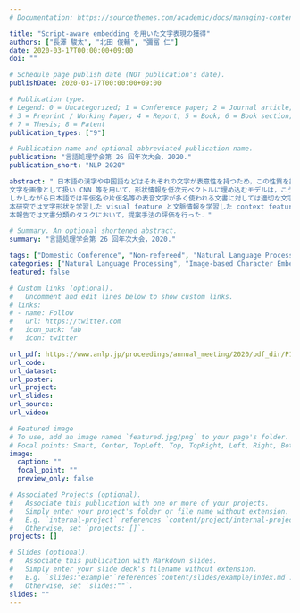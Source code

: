 ```yaml
---
# Documentation: https://sourcethemes.com/academic/docs/managing-content/

title: "Script-aware embedding を用いた文字表現の獲得"
authors: ["長澤 駿太", "北田 俊輔", "彌冨 仁"]
date: 2020-03-17T00:00:00+09:00
doi: ""

# Schedule page publish date (NOT publication's date).
publishDate: 2020-03-17T00:00:00+09:00

# Publication type.
# Legend: 0 = Uncategorized; 1 = Conference paper; 2 = Journal article;
# 3 = Preprint / Working Paper; 4 = Report; 5 = Book; 6 = Book section;
# 7 = Thesis; 8 = Patent
publication_types: ["9"]

# Publication name and optional abbreviated publication name.
publication: "言語処理学会第 26 回年次大会，2020."
publication_short: "NLP 2020"

abstract: " 日本語の漢字や中国語などはそれぞれの文字が表意性を持つため，この性質を捉えることはこれら言語の意味理解において重要な手かがりとなる．
文字を画像として扱い CNN 等を用いて，形状情報を低次元ベクトルに埋め込むモデルは，こうした特徴を捉えることで文書分類タスクにおいて成果を上げている．
しかしながら日本語では平仮名や片仮名等の表音文字が多く使われる文書に対しては適切な文字表現を得ることが難しい．
本研究では文字形状を学習した visual feature と文脈情報を学習した context feature の２つの文字表現手法を用いることで，表意文字および表音文字を考慮した文字表現の学習手法である script-aware embedding を提案する．
本報告では文書分類のタスクにおいて，提案手法の評価を行った．"

# Summary. An optional shortened abstract.
summary: "言語処理学会第 26 回年次大会，2020."

tags: ["Domestic Conference", "Non-refereed", "Natural Language Processing", "ANLP"]
categories: ["Natural Language Processing", "Image-based Character Embedding"]
featured: false

# Custom links (optional).
#   Uncomment and edit lines below to show custom links.
# links:
# - name: Follow
#   url: https://twitter.com
#   icon_pack: fab
#   icon: twitter

url_pdf: https://www.anlp.jp/proceedings/annual_meeting/2020/pdf_dir/P1-14.pdf
url_code:
url_dataset:
url_poster:
url_project:
url_slides:
url_source:
url_video:

# Featured image
# To use, add an image named `featured.jpg/png` to your page's folder. 
# Focal points: Smart, Center, TopLeft, Top, TopRight, Left, Right, BottomLeft, Bottom, BottomRight.
image:
  caption: ""
  focal_point: ""
  preview_only: false

# Associated Projects (optional).
#   Associate this publication with one or more of your projects.
#   Simply enter your project's folder or file name without extension.
#   E.g. `internal-project` references `content/project/internal-project/index.md`.
#   Otherwise, set `projects: []`.
projects: []

# Slides (optional).
#   Associate this publication with Markdown slides.
#   Simply enter your slide deck's filename without extension.
#   E.g. `slides:"example"`references`content/slides/example/index.md`.
#   Otherwise, set `slides:""`.
slides: ""
---
```

